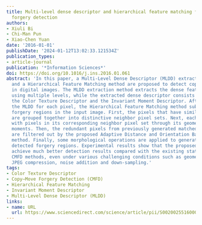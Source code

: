 ```yaml
---
title: Multi-level dense descriptor and hierarchical feature matching for Copy–Move
  forgery detection
authors:
- Xiuli Bi
- Chi-Man Pun
- Xiao-Chen Yuan
date: '2016-01-01'
publishDate: '2024-01-12T13:02:33.121534Z'
publication_types:
- article-journal
publication: '*Information Sciences*'
doi: https://doi.org/10.1016/j.ins.2016.01.061
abstract: 'In this paper, a Multi-Level Dense Descriptor (MLDD) extraction method
  and a Hierarchical Feature Matching method are proposed to detect copy–move forgery
  in digital images. The MLDD extraction method extracts the dense feature descriptors
  using multiple levels, while the extracted dense descriptor consists of two parts:
  the Color Texture Descriptor and the Invariant Moment Descriptor. After calculating
  the MLDD for each pixel, the Hierarchical Feature Matching method subsequently detects
  forgery regions in the input image. First, the pixels that have similar color textures
  are grouped together into distinctive neighbor pixel sets. Next, each pixel is matched
  with pixels in its corresponding neighbor pixel set through its geometric invariant
  moments. Then, the redundant pixels from previously generated matched pixel pairs
  are filtered out by the proposed Adaptive Distance and Orientation Based Filtering
  method. Finally, some morphological operations are applied to generate the final
  detected forgery regions. Experimental results show that the proposed scheme can
  achieve much better detection results compared with the existing state-of-the-art
  CMFD methods, even under various challenging conditions such as geometric transforms,
  JPEG compression, noise addition and down-sampling.'
tags:
- Color Texture Descriptor
- Copy–Move Forgery Detection (CMFD)
- Hierarchical Feature Matching
- Invariant Moment Descriptor
- Multi-Level Dense Descriptor (MLDD)
links:
- name: URL
  url: https://www.sciencedirect.com/science/article/pii/S0020025516000955
---
```

